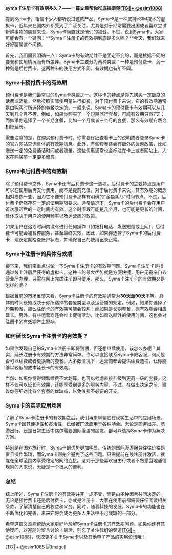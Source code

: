 **syma卡注册卡有效期多久？——一篇文章帮你彻底搞清楚[[TG💪+ @esim1088](https://t.me/s/esim1088)]**

提到Syma卡，相信不少人都听说过这款产品。Syma卡是一种支持eSIM技术的虚拟卡，近年来在国内外都受到了广泛关注。尤其是对于经常需要出国或者喜欢尝试新鲜事物的朋友来说，Syma卡简直就是他们的福音。不过，说到Syma卡，大家可能会有一个疑问：**Syma卡注册卡的有效期到底是多久呢？**今天，我们就来好好聊聊这个问题。

首先，我们需要明确一点：Syma卡的有效期并不是固定不变的，而是根据不同的套餐和使用情况而有所差异。Syma卡主要分为两种类型：一种是预付费卡，另一种则是后付费卡。这两种卡的使用方式不同，有效期也有所不同。

### Syma卡预付费卡的有效期

预付费卡是我们最常见的Syma卡类型之一。这种卡的特点是你先购买一定额度的话费或流量，然后按照实际使用量进行扣费。对于预付费卡来说，它的有效期通常是由购买时所选择的套餐决定的。一般来说，Syma卡的预付费卡有效期可以从几天到几个月不等。例如，如果你购买了一个短期旅行套餐，可能有效期只有7天；而如果你选择了一个长期套餐，比如一个月或者三个月的套餐，那么有效期自然会相应延长。

需要注意的是，在购买预付费卡时，你需要仔细查看卡上的说明或者登录Syma卡的官方网站查询具体的有效期信息。此外，有些套餐还会有额外的优惠政策，比如赠送一定的免费通话时间或者流量。这些优惠通常也会标注在卡上或者网站上，大家在购买前一定要多留意。

### Syma卡后付费卡的有效期

除了预付费卡之外，Syma卡还有后付费卡这一选项。后付费卡的主要特点是用户可以在使用后再支付费用，而不是提前充值。对于后付费卡来说，其有效期的概念相对模糊一些，因为它不像预付费卡那样有明确的“余额耗尽”时间节点。不过，后付费卡仍然存在一定的使用期限要求。通常情况下，Syma卡的后付费卡会在用户首次激活后的一定时间内有效。这个时间段可能是几个月，也可能是更长的时间，具体取决于用户的使用频率以及运营商的政策。

如果用户在这段时间内没有进行任何操作（如拨打电话、发送短信或上网），后付费卡可能会被暂停服务，甚至最终失效。因此，如果你选择了Syma卡的后付费卡，建议定期检查账户状态，并确保自己的使用记录正常。

### Syma卡注册卡的具体有效期

接下来，我们来重点讨论一下Syma卡注册卡的有效期问题。Syma卡注册卡是指通过线上注册后获得的虚拟卡。这种卡的最大优势就是方便快捷，用户无需亲自去营业厅办理，只需在网上完成注册即可使用。那么，Syma卡注册卡的有效期又是怎样的呢？

根据目前的市场反馈来看，Syma卡注册卡的有效期通常为**30天至90天**不等。具体的时间长短取决于你所选择的套餐类型以及运营商的规定。例如，如果你选择了短期套餐，那么注册卡的有效期可能会较短；而如果是长期套餐，则有效期会相应延长。另外，有些运营商还会推出促销活动，比如赠送额外的使用时间，这也会对注册卡的有效期产生影响。

### 如何延长Syma卡注册卡的有效期？

如果你发现自己的Syma卡注册卡即将到期，但还想继续使用，该怎么办呢？其实，延长注册卡有效期的方法非常简单。你可以直接联系Syma卡的客服，询问是否可以续费或者更换新的套餐。大多数情况下，运营商都会提供续费选项，让你能够以较低的成本延长卡的有效期。

当然，如果你觉得频繁续费不太划算，也可以考虑直接升级到更高一级的套餐。这样不仅可以延长有效期，还能享受到更多的服务内容。不过，在做出决定之前，建议你仔细对比各个套餐的优缺点，以免浪费不必要的开支。

### Syma卡的实际应用场景

了解了Syma卡注册卡的有效期之后，我们再来聊聊它在现实生活中的应用场景。Syma卡因其便捷性和灵活性，已经被广泛应用于各种场合。无论是商务出差、旅游出行，还是日常生活中偶尔需要国际漫游的朋友，都可以选择Syma卡作为解决方案。

特别是在国外旅行时，Syma卡的优势更加明显。传统的国际漫游服务往往价格昂贵且操作繁琐，而Syma卡则完全避免了这些问题。只需提前在线注册并激活，就能在全球范围内享受稳定的网络连接。这对于那些喜欢自由行或者不熟悉当地通信规则的人来说，无疑是一个极大的便利。

### 总结

综上所述，Syma卡注册卡的有效期并非一成不变，而是由多种因素共同决定的。无论是预付费卡还是后付费卡，亦或是注册卡，大家在使用前都需要仔细阅读相关条款，了解清楚自己的权益和义务。同时，随着科技的发展，Syma卡的功能也在不断优化和完善，未来它将会成为更多人生活中不可或缺的一部分。

希望这篇文章能帮助大家更好地理解Syma卡注册卡的有效期问题。如果你还有其他疑问，欢迎随时留言讨论！最后，别忘了关注我们的频道[[TG💪+ @esim1088](https://t.me/s/esim1088)]，获取更多关于Syma卡以及其他电子产品的实用资讯哦！

[[TG💪+ @esim1088](https://t.me/s/esim1088) ![Image](https://i.postimg.cc/4NQfJmqS/Snipaste-2025-05-13-00-14-12.png)]